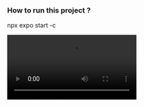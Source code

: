 ### How to run this project ?

npx expo start -c

![Alt text](/assets/Upstox.mov?raw=true "Animated Submit Button")
